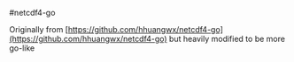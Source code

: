 #netcdf4-go


Originally from [https://github.com/hhuangwx/netcdf4-go](https://github.com/hhuangwx/netcdf4-go) but heavily modified to be more go-like 
